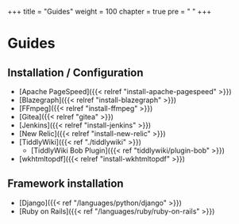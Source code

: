 +++
title = "Guides"
weight = 100
chapter = true
pre = "<i class='fas fa-fw fa-book-open'></i> "
+++

# Guides

## Installation / Configuration

- [Apache PageSpeed]({{< relref "install-apache-pagespeed" >}})
- [Blazegraph]({{< relref "install-blazegraph" >}})
- [FFmpeg]({{< relref "install-ffmpeg" >}})
- [Gitea]({{< relref "gitea" >}})
- [Jenkins]({{< relref "install-jenkins" >}})
- [New Relic]({{< relref "install-new-relic" >}})
- [TiddlyWiki]({{< ref "./tiddlywiki" >}})
  - [TiddlyWiki Bob Plugin]({{< ref "tiddlywiki/plugin-bob" >}})
- [wkhtmltopdf]({{< relref "install-wkhtmltopdf" >}})

## Framework installation

- [Django]({{< ref "/languages/python/django" >}})
- [Ruby on Rails]({{< ref "/languages/ruby/ruby-on-rails" >}})
